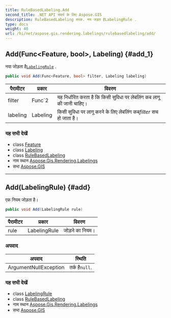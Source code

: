 ```yaml
---
title: RuleBasedLabeling.Add
second_title: .NET API संदर्भ के लिए Aspose.GIS
description: RuleBasedLabeling तरक. नय जड़त हैLabelingRule .
type: docs
weight: 40
url: /hi/net/aspose.gis.rendering.labelings/rulebasedlabeling/add/
---
```

## Add(Func&lt;Feature, bool&gt;, Labeling) {#add_1}

नया जोड़ता है[`LabelingRule`](../../labelingrule/) .

```csharp
public void Add(Func<Feature, bool> filter, Labeling labeling)
```

| पैरामीटर | प्रकार | विवरण |
| --- | --- | --- |
| filter | Func`2 | यह निर्धारित करता है कि किसी सुविधा पर लेबलिंग कब लागू की जानी चाहिए। |
| labeling | Labeling | किसी सुविधा पर लागू करने के लिए लेबलिंग कब*filter* सच हो जाता है। |

### यह सभी देखें

* class [Feature](../../../aspose.gis/feature/)
* class [Labeling](../../labeling/)
* class [RuleBasedLabeling](../)
* नाम स्थान [Aspose.Gis.Rendering.Labelings](../../rulebasedlabeling/)
* सभा [Aspose.GIS](../../../)

---

## Add(LabelingRule) {#add}

एक नियम जोड़ता है।

```csharp
public void Add(LabelingRule rule)
```

| पैरामीटर | प्रकार | विवरण |
| --- | --- | --- |
| rule | LabelingRule | जोड़ने का नियम। |

### अपवाद

| अपवाद | स्थिति |
| --- | --- |
| ArgumentNullException | तर्क है`null`. |

### यह सभी देखें

* class [LabelingRule](../../labelingrule/)
* class [RuleBasedLabeling](../)
* नाम स्थान [Aspose.Gis.Rendering.Labelings](../../rulebasedlabeling/)
* सभा [Aspose.GIS](../../../)


